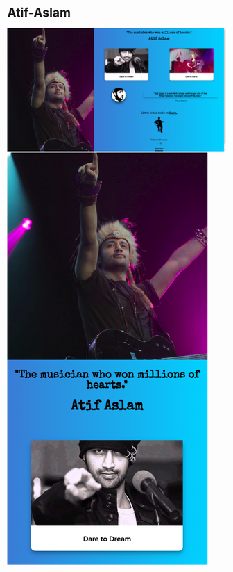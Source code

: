 # Atif-Aslam

<img src="./snaps/Large Display Devices.png" alt="Larger Displays">
<img src="./snaps/Mobile First.png" alt="Mobile Displays">
